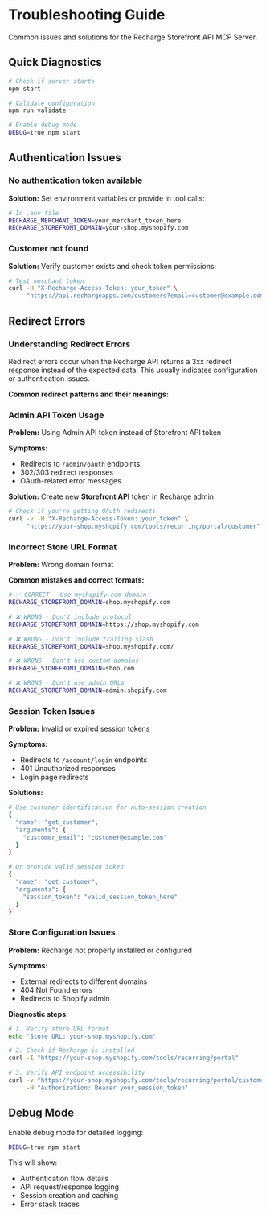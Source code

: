 # Troubleshooting Guide

Common issues and solutions for the Recharge Storefront API MCP Server.

## Quick Diagnostics

```bash
# Check if server starts
npm start

# Validate configuration
npm run validate

# Enable debug mode
DEBUG=true npm start
```

## Authentication Issues

### No authentication token available

**Solution:** Set environment variables or provide in tool calls:

```bash
# In .env file
RECHARGE_MERCHANT_TOKEN=your_merchant_token_here
RECHARGE_STOREFRONT_DOMAIN=your-shop.myshopify.com
```

### Customer not found

**Solution:** Verify customer exists and check token permissions:

```bash
# Test merchant token
curl -H "X-Recharge-Access-Token: your_token" \
     "https://api.rechargeapps.com/customers?email=customer@example.com"
```

## Redirect Errors

### Understanding Redirect Errors

Redirect errors occur when the Recharge API returns a 3xx redirect response instead of the expected data. This usually indicates configuration or authentication issues.

**Common redirect patterns and their meanings:**

### Admin API Token Usage
**Problem:** Using Admin API token instead of Storefront API token

**Symptoms:**
- Redirects to `/admin/oauth` endpoints
- 302/303 redirect responses
- OAuth-related error messages

**Solution:** Create new **Storefront API** token in Recharge admin

```bash
# Check if you're getting OAuth redirects
curl -v -H "X-Recharge-Access-Token: your_token" \
     "https://your-shop.myshopify.com/tools/recurring/portal/customer"
```

### Incorrect Store URL Format
**Problem:** Wrong domain format

**Common mistakes and correct formats:**

```bash
# ✅ CORRECT - Use myshopify.com domain
RECHARGE_STOREFRONT_DOMAIN=shop.myshopify.com

# ❌ WRONG - Don't include protocol
RECHARGE_STOREFRONT_DOMAIN=https://shop.myshopify.com

# ❌ WRONG - Don't include trailing slash
RECHARGE_STOREFRONT_DOMAIN=shop.myshopify.com/

# ❌ WRONG - Don't use custom domains
RECHARGE_STOREFRONT_DOMAIN=shop.com

# ❌ WRONG - Don't use admin URLs
RECHARGE_STOREFRONT_DOMAIN=admin.shopify.com
```

### Session Token Issues
**Problem:** Invalid or expired session tokens

**Symptoms:**
- Redirects to `/account/login` endpoints
- 401 Unauthorized responses
- Login page redirects

**Solutions:**
```bash
# Use customer identification for auto-session creation
{
  "name": "get_customer",
  "arguments": {
    "customer_email": "customer@example.com"
  }
}

# Or provide valid session token
{
  "name": "get_customer", 
  "arguments": {
    "session_token": "valid_session_token_here"
  }
}
```

### Store Configuration Issues
**Problem:** Recharge not properly installed or configured

**Symptoms:**
- External redirects to different domains
- 404 Not Found errors
- Redirects to Shopify admin

**Diagnostic steps:**
```bash
# 1. Verify store URL format
echo "Store URL: your-shop.myshopify.com"

# 2. Check if Recharge is installed
curl -I "https://your-shop.myshopify.com/tools/recurring/portal"

# 3. Verify API endpoint accessibility
curl -v "https://your-shop.myshopify.com/tools/recurring/portal/customer" \
     -H "Authorization: Bearer your_session_token"
```

## Debug Mode

Enable debug mode for detailed logging:

```bash
DEBUG=true npm start
```

This will show:
- Authentication flow details
- API request/response logging
- Session creation and caching
- Error stack traces